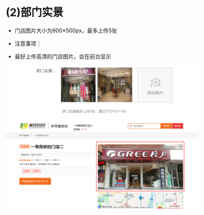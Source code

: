 # (2)部门实景

*   门店图片大小为900\*500px，最多上传5张

* 注意事项：

*   最好上传高清的门店图片，会在前台显示

![](images/xinxi2.jpg)
![](images/xinxi3.jpg)
